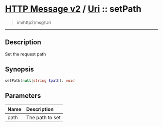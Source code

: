 # [HTTP Message v2](http2.md) / [Uri](http2-Uri.md) :: setPath
 > im\http2\msg\Uri
____

## Description
Set the request path

## Synopsis
```php
setPath(null|string $path): void
```

## Parameters
| Name | Description |
| :--- | :---------- |
| path | The path to set |
